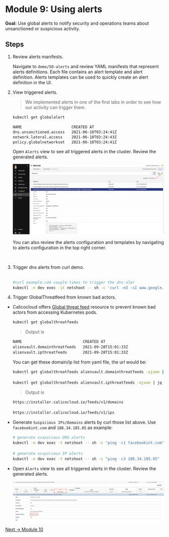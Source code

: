 # Module 9: Using alerts

**Goal:** Use global alerts to notify security and operations teams about unsanctioned or suspicious activity.

## Steps

1. Review alerts manifests.

    Navigate to `demo/50-alerts` and review YAML manifests that represent alerts definitions. Each file contains an alert template and alert definition. Alerts templates can be used to quickly create an alert definition in the UI.

2. View triggered alerts.

    >We implemented alerts in one of the first labs in order to see how our activity can trigger them.

    ```bash
    kubectl get globalalert 
    ```

    ```text                        
    NAME                      CREATED AT
    dns.unsanctioned.access   2021-06-10T03:24:41Z
    network.lateral.access    2021-06-10T03:24:43Z
    policy.globalnetworkset   2021-06-10T03:24:41Z
    ```

    Open `Alerts` view to see all triggered alerts in the cluster. Review the generated alerts.

    ![alerts view](../img/alerts-view.png)

    You can also review the alerts configuration and templates by navigating to alerts configuration in the top right corner.
<br>


3. Trigger dns alerts from curl demo.
   
   ```bash
   
   #curl example.com couple times to trigger the dns aler
   kubectl -n dev exec -it netshoot -- sh -c 'curl -m3 -sI www.google.com 2>/dev/null | grep -i http'
   ```
   

4. Trigger GlobalThreatfeed from known bad actors.

 - Calicocloud offers [Global threat feed](https://docs.tigera.io/reference/resources/globalthreatfeed) resource to prevent known bad actors from accessing Kubernetes pods.

    ```bash
    kubectl get globalthreatfeeds
    ```

    >Output is 
    ```bash
    NAME                           CREATED AT
    alienvault.domainthreatfeeds   2021-09-28T15:01:33Z
    alienvault.ipthreatfeeds       2021-09-28T15:01:33Z
    ```

    You can get these domain/ip list from yaml file, the url would be:

    ```bash
    kubectl get globalthreatfeeds alienvault.domainthreatfeeds -ojson | jq -r '.spec.pull.http.url'

    kubectl get globalthreatfeeds alienvault.ipthreatfeeds -ojson | jq -r '.spec.pull.http.url'
    ```

    >Output is 
    ```bash
    https://installer.calicocloud.io/feeds/v1/domains

    https://installer.calicocloud.io/feeds/v1/ips
    ```



 - Generate `Suspicious IPs/Domains` alerts by curl those list above. Use `facebookint.com` and `188.34.185.85` as example:
   
    ```bash
    # generate suspicious DNS alerts
    kubectl -n dev exec -t netshoot -- sh -c "ping -c1 facebookint.com"

    # generate suspicious IP alerts
    kubectl -n dev exec -t netshoot -- sh -c "ping -c3 188.34.185.85"
    ```


 - Open `Alerts` view to see all triggered alerts in the cluster. Review the generated alerts.

    ![alerts view all](../img/alerts-view-all.png)


[Next -> Module 10](../modules/anomaly-detection.md)

